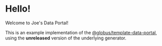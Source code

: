 # Hello!

Welcome to Joe's Data Portal!

This is an example implementation of the [@globus/template-data-portal](https://github.com/globus/template-data-portal), using the **unreleased** version of the underlying generator.
